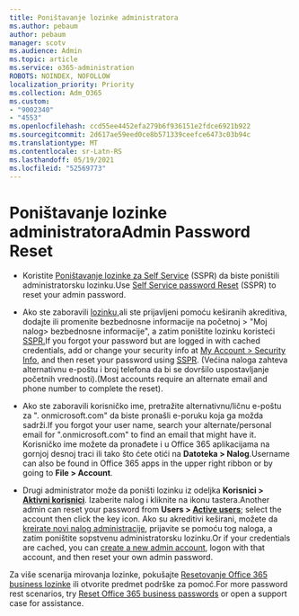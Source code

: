 ```yaml
---
title: Poništavanje lozinke administratora
ms.author: pebaum
author: pebaum
manager: scotv
ms.audience: Admin
ms.topic: article
ms.service: o365-administration
ROBOTS: NOINDEX, NOFOLLOW
localization_priority: Priority
ms.collection: Adm_O365
ms.custom:
- "9002340"
- "4553"
ms.openlocfilehash: ccd55ee4452efa279b6f936151e2fdce6921b922
ms.sourcegitcommit: 2d617ae59eed0ce8b571339ceefce6473c03b94c
ms.translationtype: MT
ms.contentlocale: sr-Latn-RS
ms.lasthandoff: 05/19/2021
ms.locfileid: "52569773"
---
```

# <a name="admin-password-reset"></a><span data-ttu-id="cab94-102">Poništavanje lozinke administratora</span><span class="sxs-lookup"><span data-stu-id="cab94-102">Admin Password Reset</span></span>

- <span data-ttu-id="cab94-103">Koristite [Poništavanje lozinke za Self Service](https://passwordreset.microsoftonline.com/) (SSPR) da biste poništili administratorsku lozinku.</span><span class="sxs-lookup"><span data-stu-id="cab94-103">Use [Self Service password Reset](https://passwordreset.microsoftonline.com/) (SSPR) to reset your admin password.</span></span>

- <span data-ttu-id="cab94-104">Ako ste zaboravili [lozinku,](https://mysignins.microsoft.com/security-info)ali ste prijavljeni pomoću keširanih akreditiva, dodajte ili promenite bezbednosne informacije na početnoj > "Moj nalog> bezbednosne informacije", a zatim poništite lozinku koristeći [SSPR.](https://passwordreset.microsoftonline.com/)</span><span class="sxs-lookup"><span data-stu-id="cab94-104">If you forgot your password but are logged in with cached credentials, add or change your security info at [My Account > Security Info](https://mysignins.microsoft.com/security-info), and then reset your password using [SSPR](https://passwordreset.microsoftonline.com/).</span></span> <span data-ttu-id="cab94-105">(Većina naloga zahteva alternativnu e-poštu i broj telefona da bi se dovršilo uspostavljanje početnih vrednosti).</span><span class="sxs-lookup"><span data-stu-id="cab94-105">(Most accounts require an alternate email and phone number to complete the reset).</span></span>

- <span data-ttu-id="cab94-106">Ako ste zaboravili korisničko ime, pretražite alternativnu/ličnu e-poštu za ". onmicrosoft.com" da biste pronašli e-poruku koja ga možda sadrži.</span><span class="sxs-lookup"><span data-stu-id="cab94-106">If you forgot your user name, search your alternate/personal email for ".onmicrosoft.com" to find an email that might have it.</span></span>  <span data-ttu-id="cab94-107">Korisničko ime možete da pronađete i u Office 365 aplikacijama na gornjoj desnoj traci ili tako što ćete otići na **Datoteka > Nalog**.</span><span class="sxs-lookup"><span data-stu-id="cab94-107">Username can also be found in Office 365 apps in the upper right ribbon or by going to **File > Account**.</span></span>

- <span data-ttu-id="cab94-108">Drugi administrator može da poništi lozinku iz odeljka **Korisnici > [Aktivni korisnici](https://portal.office.com/adminportal/home#/users)**. Izaberite nalog i kliknite na ikonu tastera.</span><span class="sxs-lookup"><span data-stu-id="cab94-108">Another admin can reset your password from **Users > [Active users](https://portal.office.com/adminportal/home#/users)**; select the account then click the key icon.</span></span>  <span data-ttu-id="cab94-109">Ako su akreditivi keširani, možete da [kreirate novi nalog administracije](https://portal.office.com/adminportal/home#/users), prijavite se pomoću tog naloga, a zatim poništite sopstvenu administratorsku lozinku.</span><span class="sxs-lookup"><span data-stu-id="cab94-109">Or if your credentials are cached, you can [create a new admin account](https://portal.office.com/adminportal/home#/users), logon with that account, and then reset your own admin password.</span></span>

<span data-ttu-id="cab94-110">Za više scenarija mirovanja lozinke, pokušajte [Resetovanje Office 365 business lozinke](/microsoft-365/admin/add-users/reset-passwords) ili otvorite predmet podrške za pomoć.</span><span class="sxs-lookup"><span data-stu-id="cab94-110">For more password rest scenarios, try [Reset Office 365 business passwords](/microsoft-365/admin/add-users/reset-passwords) or open a support case for assistance.</span></span>
